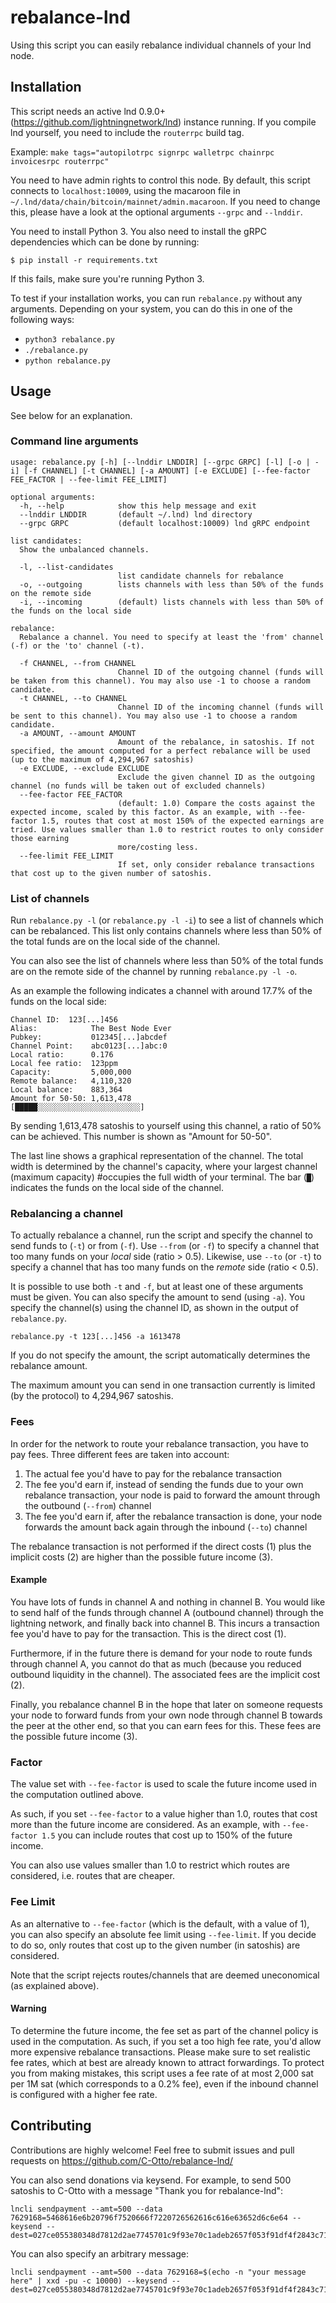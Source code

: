 # rebalance-lnd

Using this script you can easily rebalance individual channels of your lnd node.

## Installation

This script needs an active lnd 0.9.0+ (https://github.com/lightningnetwork/lnd) instance running.
If you compile lnd yourself, you need to include the `routerrpc` build tag.

Example:
`make tags="autopilotrpc signrpc walletrpc chainrpc invoicesrpc routerrpc"`

You need to have admin rights to control this node.
By default, this script connects to `localhost:10009`, using the macaroon file in `~/.lnd/data/chain/bitcoin/mainnet/admin.macaroon`.
If you need to change this, please have a look at the optional arguments `--grpc` and `--lnddir`.

You need to install Python 3. You also need to install the gRPC dependencies which can be done by running:

```
$ pip install -r requirements.txt
```

If this fails, make sure you're running Python 3.

To test if your installation works, you can run `rebalance.py` without any arguments.
Depending on your system, you can do this in one of the following ways:
 - `python3 rebalance.py`
 - `./rebalance.py`
 - `python rebalance.py`

## Usage

See below for an explanation.

### Command line arguments
```
usage: rebalance.py [-h] [--lnddir LNDDIR] [--grpc GRPC] [-l] [-o | -i] [-f CHANNEL] [-t CHANNEL] [-a AMOUNT] [-e EXCLUDE] [--fee-factor FEE_FACTOR | --fee-limit FEE_LIMIT]

optional arguments:
  -h, --help            show this help message and exit
  --lnddir LNDDIR       (default ~/.lnd) lnd directory
  --grpc GRPC           (default localhost:10009) lnd gRPC endpoint

list candidates:
  Show the unbalanced channels.

  -l, --list-candidates
                        list candidate channels for rebalance
  -o, --outgoing        lists channels with less than 50% of the funds on the remote side
  -i, --incoming        (default) lists channels with less than 50% of the funds on the local side

rebalance:
  Rebalance a channel. You need to specify at least the 'from' channel (-f) or the 'to' channel (-t).

  -f CHANNEL, --from CHANNEL
                        Channel ID of the outgoing channel (funds will be taken from this channel). You may also use -1 to choose a random candidate.
  -t CHANNEL, --to CHANNEL
                        Channel ID of the incoming channel (funds will be sent to this channel). You may also use -1 to choose a random candidate.
  -a AMOUNT, --amount AMOUNT
                        Amount of the rebalance, in satoshis. If not specified, the amount computed for a perfect rebalance will be used (up to the maximum of 4,294,967 satoshis)
  -e EXCLUDE, --exclude EXCLUDE
                        Exclude the given channel ID as the outgoing channel (no funds will be taken out of excluded channels)
  --fee-factor FEE_FACTOR
                        (default: 1.0) Compare the costs against the expected income, scaled by this factor. As an example, with --fee-factor 1.5, routes that cost at most 150% of the expected earnings are tried. Use values smaller than 1.0 to restrict routes to only consider those earning
                        more/costing less.
  --fee-limit FEE_LIMIT
                        If set, only consider rebalance transactions that cost up to the given number of satoshis.
```

### List of channels
Run `rebalance.py -l` (or `rebalance.py -l -i`) to see a list of channels which
can be rebalanced.
This list only contains channels where less than 50% of the total funds are on
the local side of the channel.

You can also see the list of channels where less than 50% of the total funds
are on the remote side of the channel by running `rebalance.py -l -o`.

As an example the following indicates a channel with around 17.7% of the funds
on the local side:

```
Channel ID:  123[...]456
Alias:            The Best Node Ever
Pubkey:           012345[...]abcdef
Channel Point:    abc0123[...]abc:0
Local ratio:      0.176
Local fee ratio:  123ppm
Capacity:         5,000,000
Remote balance:   4,110,320
Local balance:    883,364
Amount for 50-50: 1,613,478
[█████░░░░░░░░░░░░░░░░░░░░░░░]
```

By sending 1,613,478 satoshis to yourself using this channel, a ratio of 50% can be achieved.
This number is shown as "Amount for 50-50".

The last line shows a graphical representation of the channel. 
The total width is determined by the channel's capacity, where your largest channel (maximum capacity) #occupies the full
width of your terminal.
The bar (`█`) indicates the funds on the local side of the channel.

### Rebalancing a channel
To actually rebalance a channel, run the script and specify the channel to send funds to (`-t`) or from (`-f`).
Use `--from` (or `-f`) to specify a channel that too many funds on your _local_ side (ratio > 0.5).
Likewise, use `--to` (or `-t`) to specify a channel that has too many funds on the _remote_ side (ratio < 0.5). 

It is possible to use both `-t` and `-f`, but at least one of these arguments must be given.
You can also specify the amount to send (using `-a`).
You specify the channel(s) using the channel ID, as shown in the output of `rebalance.py`.

`rebalance.py -t 123[...]456 -a 1613478`

If you do not specify the amount, the script automatically determines the rebalance amount.

The maximum amount you can send in one transaction currently is limited (by the protocol) to 4,294,967 satoshis.

### Fees

In order for the network to route your rebalance transaction, you have to pay fees.
Three different fees are taken into account:

1. The actual fee you'd have to pay for the rebalance transaction
2. The fee you'd earn if, instead of sending the funds due to your own rebalance transaction, your node is paid to forward the amount through the outbound (`--from`) channel
3. The fee you'd earn if, after the rebalance transaction is done, your node forwards the amount back again through the inbound (`--to`) channel

The rebalance transaction is not performed if the direct costs (1) plus the implicit costs (2) are higher than the
possible future income (3).

#### Example
You have lots of funds in channel A and nothing in channel B. You would like to send half of the funds through
channel A (outbound channel) through the lightning network, and finally back into channel B. This incurs a transaction
fee you'd have to pay for the transaction. This is the direct cost (1).

Furthermore, if in the future there is demand for your node to route funds
through channel A, you cannot do that as much (because you reduced outbound liquidity in the channel).
The associated fees are the implicit cost (2).

Finally, you rebalance channel B in the hope that later on someone requests your node to forward funds from your own node
through channel B towards the peer at the other end, so that you can earn fees for this.
These fees are the possible future income (3).

### Factor

The value set with `--fee-factor` is used to scale the future income used in the computation outlined above.

As such, if you set `--fee-factor` to a value higher than 1.0, routes that cost more than the future income are
considered. As an example, with `--fee-factor 1.5` you can include routes that cost up to 150% of the
future income.

You can also use values smaller than 1.0 to restrict which routes are considered, i.e. routes that are cheaper.

### Fee Limit

As an alternative to `--fee-factor` (which is the default, with a value of 1), you can also specify an absolute fee
limit using `--fee-limit`. If you decide to do so, only routes that cost up to the given number (in satoshis) are
considered.

Note that the script rejects routes/channels that are deemed uneconomical (as explained above).

#### Warning
To determine the future income, the fee set as part of the channel policy is used in the computation.
As such, if you set a too high fee rate, you'd allow more expensive rebalance transactions.
Please make sure to set realistic fee rates, which at best are already known to attract forwardings.
To protect you from making mistakes, this script uses a fee rate of at most 2,000 sat per 1M sat (which corresponds
to a 0.2% fee), even if the inbound channel is configured with a higher fee rate.

## Contributing

Contributions are highly welcome!
Feel free to submit issues and pull requests on https://github.com/C-Otto/rebalance-lnd/

You can also send donations via keysend.
For example, to send 500 satoshis to C-Otto with a message "Thank you for rebalance-lnd":
```
lncli sendpayment --amt=500 --data 7629168=5468616e6b20796f7520666f7220726562616c616e63652d6c6e64 --keysend --dest=027ce055380348d7812d2ae7745701c9f93e70c1adeb2657f053f91df4f2843c71
```

You can also specify an arbitrary message:
```
lncli sendpayment --amt=500 --data 7629168=$(echo -n "your message here" | xxd -pu -c 10000) --keysend --dest=027ce055380348d7812d2ae7745701c9f93e70c1adeb2657f053f91df4f2843c71
```